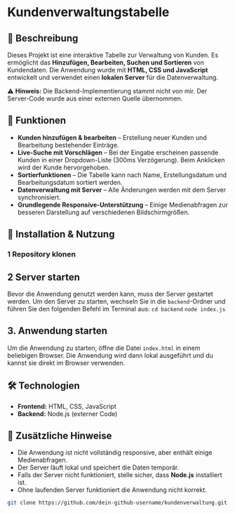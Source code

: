 # Kundenverwaltungstabelle

## 📌 Beschreibung
Dieses Projekt ist eine interaktive Tabelle zur Verwaltung von Kunden. Es ermöglicht das **Hinzufügen, Bearbeiten, Suchen und Sortieren** von Kundendaten. Die Anwendung wurde mit **HTML, CSS und JavaScript** entwickelt und verwendet einen **lokalen Server** für die Datenverwaltung.

⚠ **Hinweis:** Die Backend-Implementierung stammt nicht von mir. Der Server-Code wurde aus einer externen Quelle übernommen.

## 🔧 Funktionen
- **Kunden hinzufügen & bearbeiten** – Erstellung neuer Kunden und Bearbeitung bestehender Einträge.  
- **Live-Suche mit Vorschlägen** – Bei der Eingabe erscheinen passende Kunden in einer Dropdown-Liste (300ms Verzögerung). Beim Anklicken wird der Kunde hervorgehoben.  
- **Sortierfunktionen** – Die Tabelle kann nach Name, Erstellungsdatum und Bearbeitungsdatum sortiert werden.  
- **Datenverwaltung mit Server** – Alle Änderungen werden mit dem Server synchronisiert.  
- **Grundlegende Responsive-Unterstützung** – Einige Medienabfragen zur besseren Darstellung auf verschiedenen Bildschirmgrößen.  

## 🚀 Installation & Nutzung

### 1 Repository klonen

## 2 Server starten
Bevor die Anwendung genutzt werden kann, muss der Server gestartet werden. 
Um den Server zu starten, wechseln Sie in die `backend`-Ordner und führen Sie den folgenden Befehl im Terminal aus: 
`cd backend` 
`node index.js`


## 3. Anwendung starten
Um die Anwendung zu starten, öffne die Datei `index.html` in einem beliebigen Browser. Die Anwendung wird dann lokal ausgeführt und du kannst sie direkt im Browser verwenden.

## 🛠 Technologien
- **Frontend:** HTML, CSS, JavaScript
- **Backend:** Node.js (externer Code)

## 📌 Zusätzliche Hinweise
- Die Anwendung ist nicht vollständig responsive, aber enthält einige Medienabfragen.
- Der Server läuft lokal und speichert die Daten temporär.
- Falls der Server nicht funktioniert, stelle sicher, dass **Node.js** installiert ist.
- Ohne laufenden Server funktioniert die Anwendung nicht korrekt.



```bash
git clone https://github.com/dein-github-username/kundenverwaltung.git


